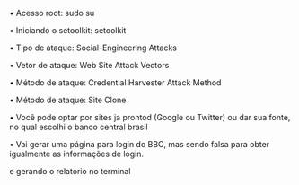 • Acesso root: sudo su

• Iniciando o setoolkit: setoolkit

• Tipo de ataque: Social-Engineering Attacks

• Vetor de ataque: Web Site Attack Vectors

• Método de ataque: Credential Harvester Attack Method 

• Método de ataque: Site Clone

• Você pode optar por sites ja prontod (Google ou Twitter) ou dar sua fonte, no qual escolhi o banco central brasil

• Vai gerar uma página para login do BBC, mas sendo falsa para obter igualmente as informações de login.

e gerando o relatorio no terminal
